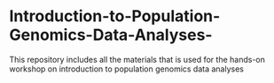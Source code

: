 # Introduction-to-Population-Genomics-Data-Analyses-
This repository includes all the materials that  is used for the hands-on workshop on introduction to population genomics data analyses
